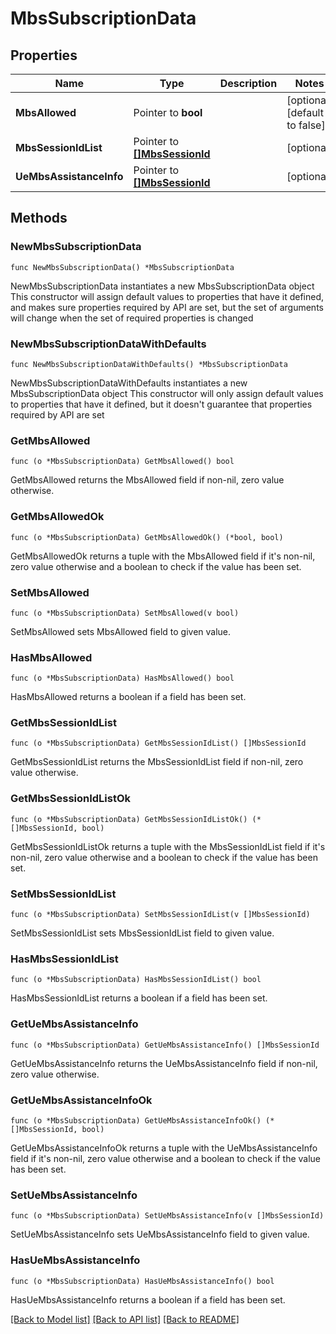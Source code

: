 # MbsSubscriptionData

## Properties

Name | Type | Description | Notes
------------ | ------------- | ------------- | -------------
**MbsAllowed** | Pointer to **bool** |  | [optional] [default to false]
**MbsSessionIdList** | Pointer to [**[]MbsSessionId**](MbsSessionId.md) |  | [optional] 
**UeMbsAssistanceInfo** | Pointer to [**[]MbsSessionId**](MbsSessionId.md) |  | [optional] 

## Methods

### NewMbsSubscriptionData

`func NewMbsSubscriptionData() *MbsSubscriptionData`

NewMbsSubscriptionData instantiates a new MbsSubscriptionData object
This constructor will assign default values to properties that have it defined,
and makes sure properties required by API are set, but the set of arguments
will change when the set of required properties is changed

### NewMbsSubscriptionDataWithDefaults

`func NewMbsSubscriptionDataWithDefaults() *MbsSubscriptionData`

NewMbsSubscriptionDataWithDefaults instantiates a new MbsSubscriptionData object
This constructor will only assign default values to properties that have it defined,
but it doesn't guarantee that properties required by API are set

### GetMbsAllowed

`func (o *MbsSubscriptionData) GetMbsAllowed() bool`

GetMbsAllowed returns the MbsAllowed field if non-nil, zero value otherwise.

### GetMbsAllowedOk

`func (o *MbsSubscriptionData) GetMbsAllowedOk() (*bool, bool)`

GetMbsAllowedOk returns a tuple with the MbsAllowed field if it's non-nil, zero value otherwise
and a boolean to check if the value has been set.

### SetMbsAllowed

`func (o *MbsSubscriptionData) SetMbsAllowed(v bool)`

SetMbsAllowed sets MbsAllowed field to given value.

### HasMbsAllowed

`func (o *MbsSubscriptionData) HasMbsAllowed() bool`

HasMbsAllowed returns a boolean if a field has been set.

### GetMbsSessionIdList

`func (o *MbsSubscriptionData) GetMbsSessionIdList() []MbsSessionId`

GetMbsSessionIdList returns the MbsSessionIdList field if non-nil, zero value otherwise.

### GetMbsSessionIdListOk

`func (o *MbsSubscriptionData) GetMbsSessionIdListOk() (*[]MbsSessionId, bool)`

GetMbsSessionIdListOk returns a tuple with the MbsSessionIdList field if it's non-nil, zero value otherwise
and a boolean to check if the value has been set.

### SetMbsSessionIdList

`func (o *MbsSubscriptionData) SetMbsSessionIdList(v []MbsSessionId)`

SetMbsSessionIdList sets MbsSessionIdList field to given value.

### HasMbsSessionIdList

`func (o *MbsSubscriptionData) HasMbsSessionIdList() bool`

HasMbsSessionIdList returns a boolean if a field has been set.

### GetUeMbsAssistanceInfo

`func (o *MbsSubscriptionData) GetUeMbsAssistanceInfo() []MbsSessionId`

GetUeMbsAssistanceInfo returns the UeMbsAssistanceInfo field if non-nil, zero value otherwise.

### GetUeMbsAssistanceInfoOk

`func (o *MbsSubscriptionData) GetUeMbsAssistanceInfoOk() (*[]MbsSessionId, bool)`

GetUeMbsAssistanceInfoOk returns a tuple with the UeMbsAssistanceInfo field if it's non-nil, zero value otherwise
and a boolean to check if the value has been set.

### SetUeMbsAssistanceInfo

`func (o *MbsSubscriptionData) SetUeMbsAssistanceInfo(v []MbsSessionId)`

SetUeMbsAssistanceInfo sets UeMbsAssistanceInfo field to given value.

### HasUeMbsAssistanceInfo

`func (o *MbsSubscriptionData) HasUeMbsAssistanceInfo() bool`

HasUeMbsAssistanceInfo returns a boolean if a field has been set.


[[Back to Model list]](../README.md#documentation-for-models) [[Back to API list]](../README.md#documentation-for-api-endpoints) [[Back to README]](../README.md)


